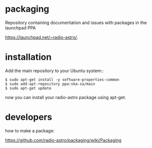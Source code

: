 # packaging
Repository containing documentation and issues with packages in the launchpad PPA


https://launchpad.net/~radio-astro/.


# installation

Add the main repository to your Ubuntu system::

    $ sudo apt-get install -y software-properties-common
    $ sudo add-apt-repository ppa:ska-sa/main
    $ sudo apt-get update

now you can install your radio-astro package using apt-get.

# developers

how to make a package:

https://github.com/radio-astro/packaging/wiki/Packaging
